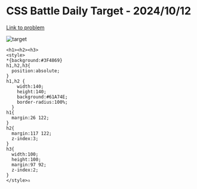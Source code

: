 # CSS Battle Daily Target - 2024/10/12

[Link to problem](https://cssbattle.dev/play/9ZiNUY8h2Ceg3704ejep)

![target](https://firebasestorage.googleapis.com/v0/b/cssbattleapp.appspot.com/o/user%2Fe6YbeBahWNPT7VpE2rE2p85byxa2%2Ftargets%2Ftarget_CgvT8lG.png?alt=media)



```
<h1><h2><h3>
<style>
*{background:#3F4869}
h1,h2,h3{
  position:absolute;
}
h1,h2 {
    width:140;
    height:140;
    background:#61A74E;
    border-radius:100%;
  }
h1{
  margin:26 122;
}
h2{
  margin:117 122;
  z-index:3;
}
h3{
  width:100;
  height:100;
  margin:97 92;
  z-index:2;
}
</style>ก
```